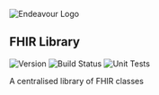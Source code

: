 ![Endeavour Logo](http://www.endeavourhealth.org/github/logo-text-left-cropped.png)

## FHIR Library
![Version](https://s3.eu-west-2.amazonaws.com/endeavour-codebuild/badges/fhir/version.svg)
![Build Status](https://s3.eu-west-2.amazonaws.com/endeavour-codebuild/badges/fhir/build.svg)
![Unit Tests](https://s3.eu-west-2.amazonaws.com/endeavour-codebuild/badges/fhir/unit-test.svg)

A centralised library of FHIR classes